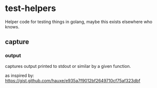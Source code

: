 # test-helpers

Helper code for testing things in golang, maybe this exists elsewhere who knows.

## capture

### output

captures output printed to stdout or similar by a given function.

as inspired by: https://gist.github.com/hauxe/e935a7f9012bf2649710cf75af323dbf

